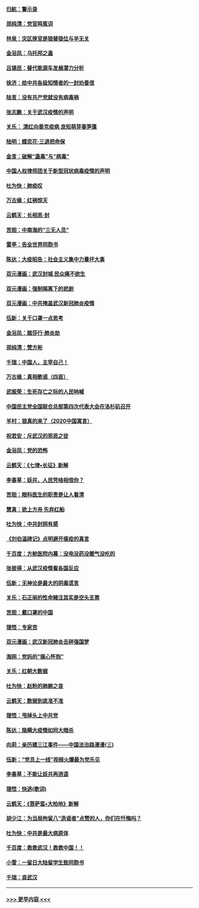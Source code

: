 #### [归航：警示录](../pages/nsc993/n11870963.md?t=02151955) 
#### [郑纯清：党官鸣冤词](../pages/nsc993/n11870938.md?t=02151955) 
#### [林泉：灾区换官是狼替狼位与羊无关](../pages/nsc993/n11870896.md?t=02151955) 
#### [金浴凤：乌托邦之蛊](../pages/nsc993/n11870879.md?t=02151955) 
#### [吕锡民：替代能源车发展潜力分析](../pages/nsc993/n11870656.md?t=02151955) 
#### [徐济：给中共各级知情者的一封劝善信](../pages/nsc993/n11868561.md?t=02151955) 
#### [陆言：没有共产党就没有病毒祸](../pages/nsc993/n11868232.md?t=02151955) 
#### [张志鹏：关于武汉疫情的声明](../pages/nsc993/n11867182.md?t=02151955) 
#### [关乐： 漂红向善克疫病 良知萌芽春笋蓬](../pages/nsc993/n11865710.md?t=02151955) 
#### [陆明：蝶恋花‧三退把命保](../pages/nsc993/n11865673.md?t=02151955) 
#### [金言：破解“蛊毒”与“病毒”](../pages/nsc993/n11864103.md?t=02151955) 
#### [中国人权律师团关于新型冠状病毒疫情的声明](../pages/nsc993/n11864249.md?t=02151955) 
#### [吐为快：肺疫叹](../pages/nsc993/n11864027.md?t=02151955) 
#### [万古缘：红祸惊天](../pages/nsc993/n11864079.md?t=02151955) 
#### [云鹤天：长相思‧封](../pages/nsc993/n11864006.md?t=02151955) 
#### [苦胆：中南海的“三无人员”](../pages/nsc993/n11862997.md?t=02151955) 
#### [雷亭：告全世界同胞书](../pages/nsc993/n11862572.md?t=02151955) 
#### [陈达：大疫昭告：社会主义集中力量坏大事](../pages/nsc993/n11859419.md?t=02151955) 
#### [双元漫画：武汉封城 民众痛不欲生](../pages/nsc993/n11859287.md?t=02151955) 
#### [双元漫画：强制隔离下的悲剧](../pages/nsc993/n11859244.md?t=02151955) 
#### [双元漫画：中共掩盖武汉新冠肺炎疫情](../pages/nsc993/n11858249.md?t=02151955) 
#### [伍新：关于口罩一点思考](../pages/nsc993/n11859195.md?t=02151955) 
#### [金浴凤：踏莎行‧肺炎劫](../pages/nsc993/n11858227.md?t=02151955) 
#### [郑纯清：赞方彬](../pages/nsc993/n11856803.md?t=02151955) 
#### [千瑞；中国人，主宰自己！](../pages/nsc993/n11856793.md?t=02151955) 
#### [万古缘：真相歌谣（四首）](../pages/nsc993/n11856263.md?t=02151955) 
#### [武振荣：生死存亡之际的人民呐喊](../pages/nsc993/n11856256.md?t=02151955) 
#### [中国民主党全国联合总部第四次代表大会在洛杉矶召开](../pages/nsc993/n11856344.md?t=02151955) 
#### [羊村：狼真的来了（2020中国寓言）](../pages/nsc993/n11856229.md?t=02151955) 
#### [祝君安：斥武汉的邪恶之徒](../pages/nsc993/n11855861.md?t=02151955) 
#### [金浴凤：党的恐怖](../pages/nsc993/n11855849.md?t=02151955) 
#### [云鹤天：《七律▪长征》新解](../pages/nsc993/n11855479.md?t=02151955) 
#### [李春草：妖共，人民凭啥相信你？](../pages/nsc993/n11855196.md?t=02151955) 
#### [苦胆：眼科医生的职责是让人看清](../pages/nsc993/n11853840.md?t=02151955) 
#### [慧真：欲上方舟 先弃红船](../pages/nsc993/n11853483.md?t=02151955) 
#### [吐为快：中共封网有感](../pages/nsc993/n11852575.md?t=02151955) 
#### [《刘伯温碑记》点明避开瘟疫的真言](../pages/nsc993/n11852128.md?t=02151955) 
#### [千百度：方舱医院内幕：没电没药没暖气没吃的](../pages/nsc993/n11850211.md?t=02151955) 
#### [张彼得：从武汉疫情看各国反应](../pages/nsc993/n11850102.md?t=02151955) 
#### [伍新：无神论是最大的阴毒谎言](../pages/nsc993/n11846129.md?t=02151955) 
#### [关乐：石正丽的性命赌注其实是空头支票](../pages/nsc993/n11846109.md?t=02151955) 
#### [苦胆：戴口罩的中国](../pages/nsc993/n11845576.md?t=02151955) 
#### [理悟：专家苦](../pages/nsc993/n11845564.md?t=02151955) 
#### [双元漫画：武汉新冠肺炎击碎强国梦](../pages/nsc993/n11843320.md?t=02151955) 
#### [海网：党妈的“瘟心怀抱”](../pages/nsc993/n11840740.md?t=02151955) 
#### [关乐：红朝大数据](../pages/nsc993/n11840675.md?t=02151955) 
#### [吐为快：赵粉的肺腑之哀](../pages/nsc993/n11840618.md?t=02151955) 
#### [云鹤天：数据到底准不准](../pages/nsc993/n11840325.md?t=02151955) 
#### [理悟：甩掉头上中共党](../pages/nsc993/n11838826.md?t=02151955) 
#### [陈达：隐瞒大疫情如同大暗杀](../pages/nsc993/n11838771.md?t=02151955) 
#### [向莉：亲历建三江事件——中国法治路漫漫(三)](../pages/nsc993/n11831825.md?t=02151955) 
#### [伍新：“党员上一线”视频火爆最为党乐见](../pages/nsc993/n11838200.md?t=02151955) 
#### [李春草：不能让妖共再逍遥](../pages/nsc993/n11838102.md?t=02151955) 
#### [理悟：快逃(歌词)](../pages/nsc993/n11838083.md?t=02151955) 
#### [云鹤天：《菩萨蛮▪大柏地》新解](../pages/nsc993/n11838059.md?t=02151955) 
#### [胡少江：为当局拘留八“造谣者”点赞的人，你们在忏悔吗？](../pages/nsc993/n11836801.md?t=02151955) 
#### [吐为快：中共是最大病原体](../pages/nsc993/n11836748.md?t=02151955) 
#### [千百度：救救武汉！救救中国！！](../pages/nsc993/n11836145.md?t=02151955) 
#### [小雪：一留日大陆留学生致同胞书](../pages/nsc993/n11834624.md?t=02151955) 
#### [千瑞：哀武汉](../pages/nsc993/n11833647.md?t=02151955) 

----
#### [ >>> 更早内容 <<< ](../indexes/nsc993-earlier.md)
